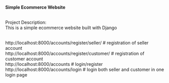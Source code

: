 **Simple Ecommerce Website**<br><br>

Project Description:<br>
This is a simple ecommerce website built with Django<br><br>

http://localhost:8000/accounts/register/seller/     # registration of seller account<br>
http://localhost:8000/accounts/register/customer/   # registration of customer account<br>
http://localhost:8000/accounts                      # login/register<br>
http://localhost:8000/accounts/login                # login both seller and customer in one login page<br><br><br>

